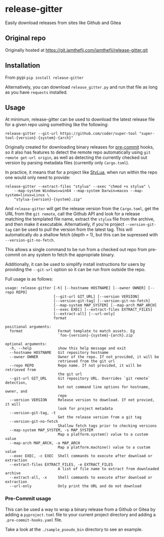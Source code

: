 # release-gitter

Easily download releases from sites like Github and Gitea

## Original repo

Originally hosted at https://git.iamthefij.com/iamthefij/release-gitter.git

## Installation

From pypi `pip install release-gitter`

Alternatively, you can download `release_gitter.py` and run that file as long as you have `requests` installed.

## Usage

At minimum, release-gitter can be used to download the latest release file for a given repo using something like the following:

    release-gitter --git-url https://github.com/coder/super-tool "super-tool-{version}-{system}-{arch}"

Originally created for downloading binary releases for [pre-commit](https://pre-commit.com) hooks, so it also has features
to detect the remote repo automatically using `git remote get-url origin`, as well as detecting the currently checked out version
by parsing metadata files (currently only `Cargo.toml`).

In practice, it means that for a project like [StyLua](https://github.com/JohnnyMorganz/StyLua), when run within the repo one would only need to provide:

    release-gitter --extract-files "stylua" --exec "chmod +x stylua" \
        --map-system Windows=win64 --map-system Darwin=macos --map-system=linux=Linux \
        "stylua-{version}-{system}.zip"

And `release-gitter` will get the release version from the `Cargo.toml`, get the URL from the `git remote`, call the Github API and look for a release matching the templated file name, extract the `stylua` file from the archive, and then make it executable. Alternatively, if you're project `--version-git-tag` can be used to pull the version from the latest tag. This will automatically do a shallow fetch (depth = 1), but this can be supressed with `--version-git-no-fetch`.

This allows a single command to be run from a checked out repo from pre-commit on any system to fetch the appropriate binary.

Additionally, it can be used to simplify install instructions for users by providing the `--git-url` option so it can be run from outside the repo.

Full usage is as follows:

    usage: release-gitter [-h] [--hostname HOSTNAME] [--owner OWNER] [--repo REPO]
                          [--git-url GIT_URL] [--version VERSION]
                          [--version-git-tag] [--version-git-no-fetch]
                          [--map-system MAP_SYSTEM] [--map-arch MAP_ARCH]
                          [--exec EXEC] [--extract-files EXTRACT_FILES]
                          [--extract-all] [--url-only]
                          format

    positional arguments:
      format                Format template to match assets. Eg
                            `foo-{version}-{system}-{arch}.zip`

    optional arguments:
      -h, --help            show this help message and exit
      --hostname HOSTNAME   Git repository hostname
      --owner OWNER         Owner of the repo. If not provided, it will be
                            retrieved from the git url
      --repo REPO           Repo name. If not provided, it will be retrieved from
                            the git url
      --git-url GIT_URL     Git repository URL. Overrides `git remote` detection,
                            but not command line options for hostname, owner, and
                            repo
      --version VERSION     Release version to download. If not provied, it will
                            look for project metadata
      --version-git-tag, -t
                            Get the release version from a git tag
      --version-git-no-fetch
                            Shallow fetch tags prior to checking versions
      --map-system MAP_SYSTEM, -s MAP_SYSTEM
                            Map a platform.system() value to a custom value
      --map-arch MAP_ARCH, -a MAP_ARCH
                            Map a platform.machine() value to a custom value
      --exec EXEC, -c EXEC  Shell commands to execute after download or extraction
      --extract-files EXTRACT_FILES, -e EXTRACT_FILES
                            A list of file name to extract from downloaded archive
      --extract-all, -x     Shell commands to execute after download or extraction
      --url-only            Only print the URL and do not download

### Pre-Commit usage

This can be used a way to wrap a binary release from a Github or Gitea by adding a `pyproject.toml` file to your current project directory and adding a `.pre-commit-hooks.yaml` file.

Take a look at the `./sample_pseudo_bin` directory to see an example.
